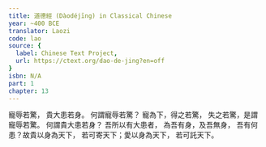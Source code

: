 ```yaml
---
title: 道德經 (Dàodéjīng) in Classical Chinese
year: ~400 BCE
translator: Laozi
code: lao
source: {
  label: Chinese Text Project,
  url: https://ctext.org/dao-de-jing?en=off
}
isbn: N/A
part: 1
chapter: 13
---
```

寵辱若驚，
貴大患若身。
何謂寵辱若驚？
寵為下，得之若驚，
失之若驚，是謂寵辱若驚。
何謂貴大患若身？
吾所以有大患者，
為吾有身，及吾無身，
吾有何患？故貴以身為天下，
若可寄天下；愛以身為天下，
若可託天下。